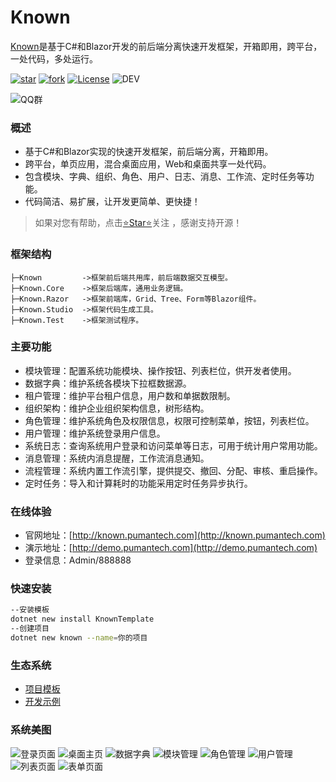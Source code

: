 # Known

[Known](https://gitee.com/known/Known)是基于C#和Blazor开发的前后端分离快速开发框架，开箱即用，跨平台，一处代码，多处运行。

[![star](https://gitee.com/known/Known/badge/star.svg?theme=dark)](https://gitee.com/known/Known/stargazers)
[![fork](https://gitee.com/known/Known/badge/fork.svg?theme=dark)](https://gitee.com/known/Known/members)
[![License](https://img.shields.io/badge/license-Apache2-yellow)](https://gitee.com/known/Known/blob/master/LICENSE)
![DEV](https://img.shields.io/badge/DEV-.NET7/VS2022-brightgreen)

![QQ群](https://img.shields.io/badge/QQ群-865982686-blue)

### 概述

- 基于C#和Blazor实现的快速开发框架，前后端分离，开箱即用。
- 跨平台，单页应用，混合桌面应用，Web和桌面共享一处代码。
- 包含模块、字典、组织、角色、用户、日志、消息、工作流、定时任务等功能。
- 代码简洁、易扩展，让开发更简单、更快捷！

> 如果对您有帮助，点击[⭐Star⭐](https://gitee.com/known/Known)关注 ，感谢支持开源！

### 框架结构

```plaintext
├─Known         ->框架前后端共用库，前后端数据交互模型。
├─Known.Core    ->框架后端库，通用业务逻辑。
├─Known.Razor   ->框架前端库，Grid、Tree、Form等Blazor组件。
├─Known.Studio  ->框架代码生成工具。
├─Known.Test    ->框架测试程序。
```

### 主要功能

- 模块管理：配置系统功能模块、操作按钮、列表栏位，供开发者使用。
- 数据字典：维护系统各模块下拉框数据源。
- 租户管理：维护平台租户信息，用户数和单据数限制。
- 组织架构：维护企业组织架构信息，树形结构。
- 角色管理：维护系统角色及权限信息，权限可控制菜单，按钮，列表栏位。
- 用户管理：维护系统登录用户信息。
- 系统日志：查询系统用户登录和访问菜单等日志，可用于统计用户常用功能。
- 消息管理：系统内消息提醒，工作流消息通知。
- 流程管理：系统内置工作流引擎，提供提交、撤回、分配、审核、重启操作。
- 定时任务：导入和计算耗时的功能采用定时任务异步执行。

### 在线体验

- 官网地址：[http://known.pumantech.com](http://known.pumantech.com)
- 演示地址：[http://demo.pumantech.com](http://demo.pumantech.com)
- 登录信息：Admin/888888

### 快速安装

```bash
--安装模板
dotnet new install KnownTemplate
--创建项目
dotnet new known --name=你的项目
```

### 生态系统
- [项目模板](https://gitee.com/known/known-template)
- [开发示例](https://gitee.com/known/known-sample)

### 系统美图

![登录页面](https://foruda.gitee.com/images/1688121567850878119/aeb0ba7c_14334.png "屏幕截图")
![桌面主页](https://foruda.gitee.com/images/1688092817417883098/53a1da51_14334.png "屏幕截图")
![数据字典](https://foruda.gitee.com/images/1688121245593898303/e45b1e89_14334.png "屏幕截图")
![模块管理](https://foruda.gitee.com/images/1688121372620870803/ca564f91_14334.png "屏幕截图")
![角色管理](https://foruda.gitee.com/images/1688121430233035965/c6e8df7f_14334.png "屏幕截图")
![用户管理](https://foruda.gitee.com/images/1688121486294777387/218d0eb9_14334.png "屏幕截图")
![列表页面](https://foruda.gitee.com/images/1688093103502236712/7ad4f573_14334.png "屏幕截图")
![表单页面](https://foruda.gitee.com/images/1688093130502934536/ee69a56f_14334.png "屏幕截图")
